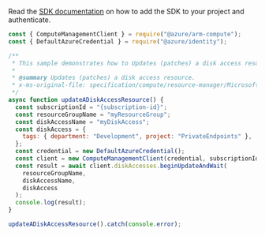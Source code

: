 Read the [SDK documentation](https://github.com/Azure/azure-sdk-for-js/blob/%40azure%2Farm-compute_19.0.0/sdk/compute/arm-compute/README.md) on how to add the SDK to your project and authenticate.

```javascript
const { ComputeManagementClient } = require("@azure/arm-compute");
const { DefaultAzureCredential } = require("@azure/identity");

/**
 * This sample demonstrates how to Updates (patches) a disk access resource.
 *
 * @summary Updates (patches) a disk access resource.
 * x-ms-original-file: specification/compute/resource-manager/Microsoft.Compute/stable/2022-03-02/DiskRP/examples/diskAccessExamples/DiskAccess_Update.json
 */
async function updateADiskAccessResource() {
  const subscriptionId = "{subscription-id}";
  const resourceGroupName = "myResourceGroup";
  const diskAccessName = "myDiskAccess";
  const diskAccess = {
    tags: { department: "Development", project: "PrivateEndpoints" },
  };
  const credential = new DefaultAzureCredential();
  const client = new ComputeManagementClient(credential, subscriptionId);
  const result = await client.diskAccesses.beginUpdateAndWait(
    resourceGroupName,
    diskAccessName,
    diskAccess
  );
  console.log(result);
}

updateADiskAccessResource().catch(console.error);
```
